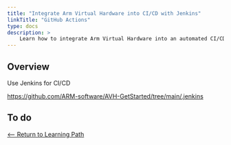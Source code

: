 ```yaml
---
title: "Integrate Arm Virtual Hardware into CI/CD with Jenkins"
linkTitle: "GitHub Actions"
type: docs
description: >
    Learn how to integrate Arm Virtual Hardware into an automated CI/CD development flow with Jenkins.
---
```

## Overview

Use Jenkins for CI/CD

https://github.com/ARM-software/AVH-GetStarted/tree/main/.jenkins

## To do

[<-- Return to Learning Path](/iot/cicd/#sections)
